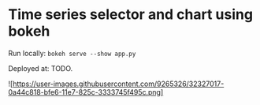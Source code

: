 # Time series selector and chart using bokeh

Run locally: `bokeh serve --show app.py`

Deployed at: TODO.

![https://user-images.githubusercontent.com/9265326/32327017-0a44c818-bfe6-11e7-825c-3333745f495c.png]
